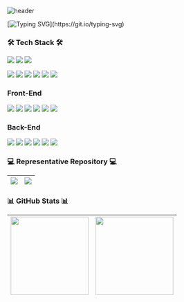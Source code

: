 ![header](https://capsule-render.vercel.app/api?type=waving&color=708BA7&height=300&section=header&text=Joomi's%20GitHub%20Profile&fontSize=60&fontAlignY=40&animation=twinkling&fontColor=FFFFFF)

[![Typing SVG](https://readme-typing-svg.demolab.com?font=Gowun+Dodum&size=30&duration=3000&pause=300&color=2E3440&center=true&vCenter=true&width=1000&lines=%EB%B0%98%EA%B0%91%EC%8A%B5%EB%8B%88%EB%8B%A4+%F0%9F%91%8B;%EC%A0%80%EB%8A%94+AI%EC%86%8C%ED%94%84%ED%8A%B8%EC%9B%A8%EC%96%B4%EA%B3%BC+3%ED%95%99%EB%85%84%EC%97%90+%EC%9E%AC%ED%95%99+%EC%A4%91%EC%9D%B4%EB%A9%B0;%EC%9D%B8%EA%B3%B5%EC%A7%80%EB%8A%A5%EC%97%90+%EB%8C%80%ED%95%B4+%EA%B3%B5%EB%B6%80%ED%95%98%EA%B3%A0+%EC%9E%88%EC%8A%B5%EB%8B%88%EB%8B%A4!)](https://git.io/typing-svg)


### 🛠 Tech Stack 🛠

   <a href="https://blog.jetbrains.com/pycharm/2023/03/2022-3-3/" target="_blank"><img src="https://img.shields.io/badge/PyCharm_2022.3.3-2bc382?style=flat&logo=PyCharm&logoColor=white"/></a>
   <a href="https://www.python.org/downloads/release/python-3913/" target="_blank"><img src="https://img.shields.io/badge/Python_3.9.13-3776AB?style=flat&logo=Python&logoColor=white"/></a>
   <a href="https://blog.jetbrains.com/pycharm/2023/03/2022-3-3/" target="_blank"><img src="https://img.shields.io/badge/JupyterLab 3.3.2-F37626?style=flat&logo=Jupyter&logoColor=white"/></a>
      
   <a href="" target="_blank"><img src="https://img.shields.io/badge/TensorFlow_2.9.1-FF6F00?style=flat&logo=TensorFlow&logoColor=white"/></a>
   <a href="" target="_blank"><img src="https://img.shields.io/badge/Pytorch_1.12.1-EE4C2C?style=flat&logo=PyTorch&logoColor=white"/></a>
   <a href="" target="_blank"><img src="https://img.shields.io/badge/NumPy_1.24.3-013243?style=flat&logo=NumPy&logoColor=white"/></a>
   <a href="" target="_blank"><img src="https://img.shields.io/badge/pandas_1.4.4-150458?style=flat&logo=pandas&logoColor=white"/></a>
   <a href="" target="_blank"><img src="https://img.shields.io/badge/transformers_4.21.2-409FFF?style=flat&logoColor=white"/></a>
   <a href="" target="_blank"><img src="https://img.shields.io/badge/scikit--learn_1.2.2-F7931E?style=flat&logo=scikit-learn&logoColor=white"/></a>

   ### Front-End
   
   <a href="" target="_blank">
  <img src="https://img.shields.io/badge/HTML_5.0-E34F26?style=flat&logo=HTML5&logoColor=white"/></a>
  <a href="" target="_blank">
  <img src="https://img.shields.io/badge/CSS-1572B6?style=flat&logo=CSS3&logoColor=white"/></a>
  <a href="" target="_blank">
  <img src="https://img.shields.io/badge/Bootstrap_5-7952B3?style=flat&logo=Bootstrap&logoColor=white"/></a>
  <a href="" target="_blank">
  <img src="https://img.shields.io/badge/JavaScript-F7DF1E?style=flat&logo=JavaScript&logoColor=black"/></a>
  <a href="" target="_blank">
  <img src="https://img.shields.io/badge/jQuery_3.5.1-0769AD?style=flat&logo=jQuery&logoColor=white"/></a>
  <a href="" target="_blank">
  <img src="https://img.shields.io/badge/Ajax_3.5.1-23C8D2?style=flat&logo=Ajax&logoColor=black"/></a>
  
  ### Back-End
  
   <a href="" target="_blank">
  <img src="https://img.shields.io/badge/Java_17-FF7800?style=flat&logo=Java&logoColor=white"/></a>
  <a href="" target="_blank">
  <img src="https://img.shields.io/badge/Apache_Tomcat_9.0-F8DC75?style=flat&logo=apachetomcat&logoColor=black"/></a>
  <a href="" target="_blank">
  <img src="https://img.shields.io/badge/SpringToolSuite_4-6DB33F?style=flat&logo=spring&logoColor=white"/></a>
  <a href="" target="_blank">
  <img src="https://img.shields.io/badge/Spring_Boot_3.0-6DB33F?style=flat&logo=springboot&logoColor=white"/></a>
  <a href="" target="_blank">
  <img src="https://img.shields.io/badge/H2_database_2.1.214-00AFAA?style=flat&logo=h2database&logoColor=white"/></a>
  <a href="" target="_blank">
  <img src="https://img.shields.io/badge/MySQL-4479A1?style=flat&logo=mysql&logoColor=white"/></a>


### 💻 Representative Repository 💻 

| <a href="https://github.com/YunJoomi/zblog2023"><img align="center" src="https://github-readme-stats.vercel.app/api/pin/?username=YunJoomi&repo=zblog2023&show_owner=true&theme=nord&hide_border=true" /></a> | <a href="https://github.com/wnaely/Amazent"><img align="center" src="https://github-readme-stats.vercel.app/api/pin/?username=wnaely&repo=Amazent&show_owner=true&theme=nord&hide_border=true" /></a> |
| ------------- | ------------- |


### 📊 GitHub Stats 📊

| <a href="https://github.com/YunJoomi/YunJoomi"><img height="180em" align="center" src="https://github-readme-stats.vercel.app/api?username=YunJoomi&show_icons=true&include_all_commits=true&theme=nord&hide_border=true&count_private=true" /></a> | <a href="https://github.com/YunJoomi/zblog2023"><img height="180em" align="center" src="https://github-readme-stats.vercel.app/api/top-langs/?username=YunJoomi&hide_border=true&layout=compact&theme=nord" /></a> |
| ------------- | ------------- |







